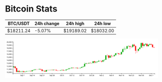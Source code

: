 # Bitcoin Stats

BTC/USDT|24h change|24h high|24h low|
|---|---|---|---|
|$18211.24|-5.07%|$19189.02|$18032.00|

<img src="./chart.svg">
